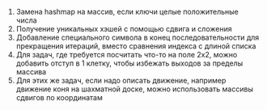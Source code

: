 1. Замена hashmap на массив, если ключи целые положительные числа
2. Получение уникальных хэшей с помощью сдвига и сложения
3. Добавление специального символа в конец последовательности
   для прекращения итераций, вместо сравнения индекса с длиной списка
4. Для задач, где требуется посчитать что-то на поле 2x2, можно добавить
   отступ в 1 клетку, чтобы избежать выходов за пределы массива
5. Для этих же задач, если надо описать движение, например движение коня 
   на шахматной доске, можно использовать массивы сдвигов по координатам